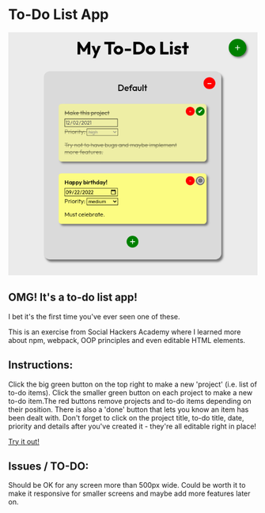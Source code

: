 # To-Do List App
<img src="dist/images/screen.png"/>

## OMG! It's a to-do list app!
<p>I bet it's the first time you've ever seen one of these.</p>

<p>This is an exercise from Social Hackers Academy where I learned more about npm, webpack, OOP principles and even editable HTML elements.</p> 

## Instructions:
<p>Click the big green button on the top right to make a new 'project' (i.e. list of to-do items). Click the smaller green button on each project to make a new to-do item.The red buttons remove projects and to-do items depending on their position. There is also a 'done' button that lets you know an item has been dealt with. Don't forget to click on the project title, to-do title, date, priority and details after you've created it - they're all editable right in place!</p>
<a href="https://hjp-to-do.netlify.app/" target="_blank">Try it out!</a>

## Issues / TO-DO:
<p>Should be OK for any screen more than 500px wide. Could be worth it to make it responsive for smaller screens and maybe add more features later on.</p